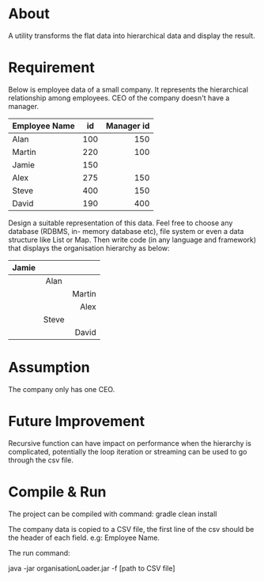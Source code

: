 # About
A utility transforms the flat data into hierarchical data and display the result.  

# Requirement
Below is employee data of a small company.
It represents the hierarchical relationship among employees. CEO of the company doesn't
have a manager.

| Employee Name | id | Manager id|
| --------------| :--------: | -----:|
| Alan          | 100        | 150   |
| Martin        | 220        | 100   |
| Jamie         | 150        |       |
| Alex          | 275        | 150   |
| Steve         | 400        | 150   |
| David         | 190        | 400   |

Design a suitable representation of this data. Feel free to choose any database (RDBMS, in-
memory database etc), file system or even a data structure like List or Map. Then write code
(in any language and framework) that displays the organisation hierarchy as below:

|Jamie |        |        |
| ---- | :----: | ----:  |
|      | Alan   |        |
|      |        | Martin |
|      |        | Alex   |
|      | Steve  |        |
|      |        | David  |

# Assumption
The company only has one CEO. 

# Future Improvement
Recursive function can have impact on performance when the hierarchy is complicated, 
potentially the loop iteration or streaming can be used to go through the csv file.

# Compile & Run
The project can be compiled with command:
    gradle clean install

The company data is copied to a CSV file, the first line of the csv should be the header of each 
field. e.g: Employee Name. 

The run command:

java -jar organisationLoader.jar -f [path to CSV file]


